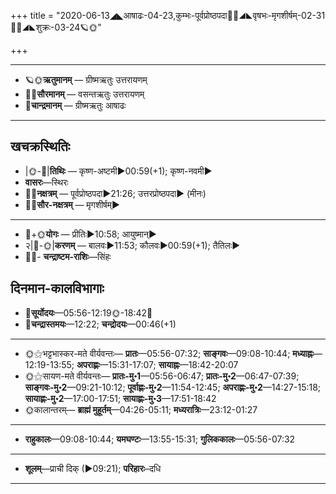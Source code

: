+++
title = "2020-06-13◢◣आषाढः-04-23,कुम्भः-पूर्वप्रोष्ठपदा🌛🌌◢◣वृषभः-मृगशीर्षम्-02-31🌌🌞◢◣शुक्रः-03-24🪐🌞"

+++
___________________
- 🪐🌞**ऋतुमानम्** — ग्रीष्मऋतुः उत्तरायणम्
- 🌌🌞**सौरमानम्** — वसन्तऋतुः उत्तरायणम्
- 🌛**चान्द्रमानम्** — ग्रीष्मऋतुः आषाढः
___________________


## खचक्रस्थितिः
- |🌞-🌛|**तिथिः** — कृष्ण-अष्टमी►00:59(+1); कृष्ण-नवमी►  
- **वासरः**—स्थिरः  
- 🌌🌛**नक्षत्रम्** — पूर्वप्रोष्ठपदा►21:26; उत्तरप्रोष्ठपदा► (मीनः)  
- 🌌🌞**सौर-नक्षत्रम्** — मृगशीर्षम्►  
___________________
- 🌛+🌞**योगः** — प्रीतिः►10:58; आयुष्मान्►  
- २|🌛-🌞|**करणम्** — बालवः►11:53; कौलवः►00:59(+1); तैतिलः►  
- 🌌🌛- **चन्द्राष्टम-राशिः**—सिंहः  


## दिनमान-कालविभागाः
- 🌅**सूर्योदयः**—05:56-12:19🌞️-18:42🌇  
- 🌛**चन्द्रास्तमयः**—12:22; **चन्द्रोदयः**—00:46(+1)  
___________________
- 🌞⚝भट्टभास्कर-मते वीर्यवन्तः— **प्रातः**—05:56-07:32; **साङ्गवः**—09:08-10:44; **मध्याह्नः**—12:19-13:55; **अपराह्णः**—15:31-17:07; **सायाह्नः**—18:42-20:07  
- 🌞⚝सायण-मते वीर्यवन्तः— **प्रातः-मु॰1**—05:56-06:47; **प्रातः-मु॰2**—06:47-07:39; **साङ्गवः-मु॰2**—09:21-10:12; **पूर्वाह्णः-मु॰2**—11:54-12:45; **अपराह्णः-मु॰2**—14:27-15:18; **सायाह्णः-मु॰2**—17:00-17:51; **सायाह्णः-मु॰3**—17:51-18:42  
- 🌞कालान्तरम्— **ब्राह्मं मुहूर्तम्**—04:26-05:11; **मध्यरात्रिः**—23:12-01:27  
___________________
- **राहुकालः**—09:08-10:44; **यमघण्टः**—13:55-15:31; **गुलिककालः**—05:56-07:32  
___________________
- **शूलम्**—प्राची दिक् (►09:21); **परिहारः**–दधि  
___________________
